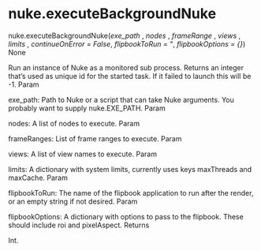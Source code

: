 # nuke.executeBackgroundNuke
nuke.executeBackgroundNuke(_exe_path_ , _nodes_ , _frameRange_ , _views_ , _limits_ , _continueOnError = False_, _flipbookToRun = "_, _flipbookOptions = {}_)  None

Run an instance of Nuke as a monitored sub process. Returns an integer that’s used as unique id for the started task. If it failed to launch this will be -1.
Param

exe_path: Path to Nuke or a script that can take Nuke arguments. You probably want to supply nuke.EXE_PATH.
Param

nodes: A list of nodes to execute.
Param

frameRanges: List of frame ranges to execute.
Param

views: A list of view names to execute.
Param

limits: A dictionary with system limits, currently uses keys maxThreads and maxCache.
Param

flipbookToRun: The name of the flipbook application to run after the render, or an empty string if not desired.
Param

flipbookOptions: A dictionary with options to pass to the flipbook. These should include roi and pixelAspect.
Returns

Int.